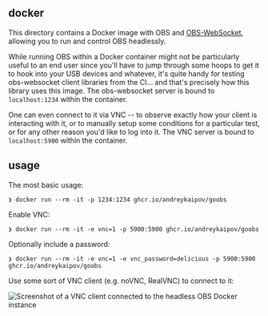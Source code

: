 ## docker

This directory contains a Docker image with OBS and
[OBS-WebSocket](https://github.com/obsproject/obs-websocket/), allowing you to
run and control OBS headlessly.

While running OBS within a Docker container might not be particularly useful to
an end user since you'll have to jump through some hoops to get it to hook into
your USB devices and whatever, it's quite handy for testing obs-websocket client
libraries from the CI... and that's precisely how this library uses this image.
The obs-websocket server is bound to `localhost:1234` within the container.

One can even connect to it via VNC -- to observe exactly how your client is
interacting with it, or to manually setup some conditions for a particular test,
or for any other reason you'd like to log into it. The VNC server is bound to
`localhost:5900` within the container.

## usage

The most basic usage:

```console
❯ docker run --rm -it -p 1234:1234 ghcr.io/andreykaipov/goobs
```

Enable VNC:

```console
❯ docker run --rm -it -e vnc=1 -p 5900:5900 ghcr.io/andreykaipov/goobs
```

Optionally include a password:

```console
❯ docker run --rm -it -e vnc=1 -e vnc_password=delicious -p 5900:5900 ghcr.io/andreykaipov/goobs
```

Use some sort of VNC client (e.g. noVNC, RealVNC) to connect to it:

![Screenshot of a VNC client connected to the headless OBS Docker instance](vnc-example2.png)
